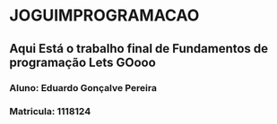 # JOGUIMPROGRAMACAO

## Aqui Está o trabalho final de Fundamentos de programação Lets GOooo
### Aluno: Eduardo Gonçalve Pereira 
### Matricula: 1118124